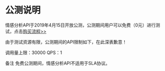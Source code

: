 # 公测说明

情感分析API于2019年4月15日开放公测，公测期间用户可以免费（0元）进行测试，点击[购买流程>>](http://neuhub.jd.com/ai/api/nlp/sentiment)

由于测试资源有限，公测期间的API限制如下，在此深表歉意！

调用量上限：30000
QPS：1

备注
免费公测期间，情感分析API不适用于SLA协议。
